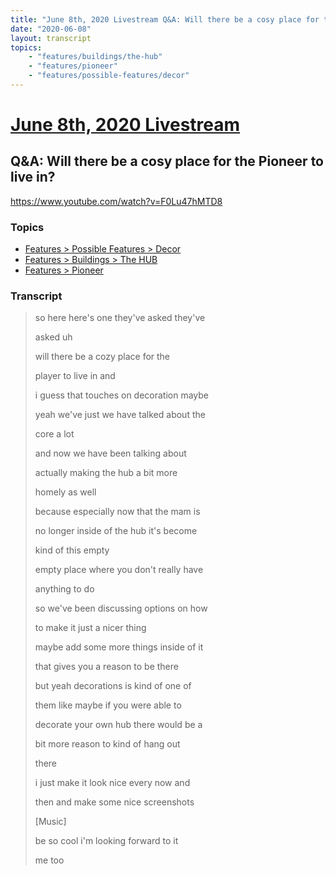 ```yaml
---
title: "June 8th, 2020 Livestream Q&A: Will there be a cosy place for the Pioneer to live in?"
date: "2020-06-08"
layout: transcript
topics:
    - "features/buildings/the-hub"
    - "features/pioneer"
    - "features/possible-features/decor"
---
```

# [June 8th, 2020 Livestream](../2020-06-08.md)
## Q&A: Will there be a cosy place for the Pioneer to live in?
https://www.youtube.com/watch?v=F0Lu47hMTD8

### Topics
* [Features > Possible Features > Decor](../topics/features/possible-features/decor.md)
* [Features > Buildings > The HUB](../topics/features/buildings/the-hub.md)
* [Features > Pioneer](../topics/features/pioneer.md)

### Transcript

> so here here's one they've asked they've
> 
> asked uh
> 
> will there be a cozy place for the
> 
> player to live in and
> 
> i guess that touches on decoration maybe
> 
> yeah we've just we have talked about the
> 
> core a lot
> 
> and now we have been talking about
> 
> actually making the hub a bit more
> 
> homely as well
> 
> because especially now that the mam is
> 
> no longer inside of the hub it's become
> 
> kind of this empty
> 
> empty place where you don't really have
> 
> anything to do
> 
> so we've been discussing options on how
> 
> to make it just a nicer thing
> 
> maybe add some more things inside of it
> 
> that gives you a reason to be there
> 
> but yeah decorations is kind of one of
> 
> them like maybe if you were able to
> 
> decorate your own hub there would be a
> 
> bit more reason to kind of hang out
> 
> there
> 
> i just make it look nice every now and
> 
> then and make some nice screenshots
> 
> [Music]
> 
> be so cool i'm looking forward to it
> 
> me too
> 
